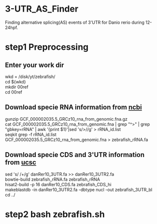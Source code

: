 # 3-UTR_AS_Finder
Finding alternative splicing(AS) events of 3'UTR for Danio rerio during 12-24hpf.
# step1 Preprocessing
## Enter your work dir
wkd = /disk/yt/zebrafish/<br>
cd ${wkd}<br>
mkdir 00ref<br>
cd 00ref<br>
## Download specie RNA information from [ncbi](web:https://ftp.ncbi.nlm.nih.gov/genomes/all/GCF/000/002/035/GCF_000002035.5_GRCz10/)
gunzip GCF_000002035.5_GRCz10_rna_from_genomic.fna.gz<br>
cat GCF_000002035.5_GRCz10_rna_from_genomic.fna | grep "^>" | grep "gbkey=rRNA" | awk '{print $1}'|sed 's/>//g' > rRNA_id.list<br>
seqkit grep -f rRNA_id.list GCF_000002035.5_GRCz10_rna_from_genomic.fna > zebrafish_rRNA.fa<br>
## Download specie CDS and 3'UTR information from [ucsc](web:http://genome.ucsc.edu/cgi-bin/hgTables)
sed 's/ /+/g' danRer10_3UTR.fa >> danRer10_3UTR2.fa<br>
bowtie-build zebrafish_rRNA.fa zebrafish_rRNA<br>
hisat2-build -p 16 danRer10_CDS.fa zebrafish_CDS_hi<br>
makeblastdb -in danRer10_3UTR2.fa -dbtype nucl -out zebrafish_3UTR_bl<br>
cd ../<br>
# step2 bash zebrafish.sh
